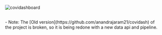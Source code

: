 ![covidashboard](https://socialify.git.ci/majimearun/covidashboard/image?description=1&font=KoHo&forks=1&language=1&pattern=Signal&pulls=1&stargazers=1&theme=Dark)

<br>
- Note: The [Old version](https://github.com/anandrajaram21/covidash) of the project is broken, so it is being redone with a new data api and pipeline.
